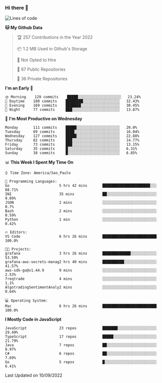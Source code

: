 ### Hi there 👋

<!--
**guicaulada/guicaulada** is a ✨ _special_ ✨ repository because its `README.md` (this file) appears on your GitHub profile.

Here are some ideas to get you started:

- 🔭 I’m currently working on ...
- 🌱 I’m currently learning ...
- 👯 I’m looking to collaborate on ...
- 🤔 I’m looking for help with ...
- 💬 Ask me about ...
- 📫 How to reach me: ...
- 😄 Pronouns: ...
- ⚡ Fun fact: ...
-->

<!--START_SECTION:waka-->
![Lines of code](https://img.shields.io/badge/From%20Hello%20World%20I%27ve%20Written-2.6%20million%20lines%20of%20code-blue)

**🐱 My Github Data** 

> 🏆 257 Contributions in the Year 2022
 > 
> 📦 1.2 MB Used in Github's Storage 
 > 
> 🚫 Not Opted to Hire
 > 
> 📜 67 Public Repositories 
 > 
> 🔑 36 Private Repositories  
 > 
**I'm an Early 🐤** 

```text
🌞 Morning    129 commits    █████░░░░░░░░░░░░░░░░░░░░   23.24% 
🌆 Daytime    180 commits    ████████░░░░░░░░░░░░░░░░░   32.43% 
🌃 Evening    169 commits    ███████░░░░░░░░░░░░░░░░░░   30.45% 
🌙 Night      77 commits     ███░░░░░░░░░░░░░░░░░░░░░░   13.87%

```
📅 **I'm Most Productive on Wednesday** 

```text
Monday       111 commits    █████░░░░░░░░░░░░░░░░░░░░   20.0% 
Tuesday      89 commits     ████░░░░░░░░░░░░░░░░░░░░░   16.04% 
Wednesday    127 commits    █████░░░░░░░░░░░░░░░░░░░░   22.88% 
Thursday     82 commits     ███░░░░░░░░░░░░░░░░░░░░░░   14.77% 
Friday       73 commits     ███░░░░░░░░░░░░░░░░░░░░░░   13.15% 
Saturday     35 commits     █░░░░░░░░░░░░░░░░░░░░░░░░   6.31% 
Sunday       38 commits     █░░░░░░░░░░░░░░░░░░░░░░░░   6.85%

```


📊 **This Week I Spent My Time On** 

```text
⌚︎ Time Zone: America/Sao_Paulo

💬 Programming Languages: 
Go                       5 hrs 42 mins       ██████████████████████░░░   88.71% 
INI                      35 mins             ██░░░░░░░░░░░░░░░░░░░░░░░   9.09% 
JSON                     2 mins              ░░░░░░░░░░░░░░░░░░░░░░░░░   0.7% 
Bash                     2 mins              ░░░░░░░░░░░░░░░░░░░░░░░░░   0.59% 
Python                   1 min               ░░░░░░░░░░░░░░░░░░░░░░░░░   0.42%

🔥 Editors: 
VS Code                  6 hrs 26 mins       █████████████████████████   100.0%

🐱‍💻 Projects: 
grafana                  3 hrs 26 mins       █████████████░░░░░░░░░░░░   53.59% 
grafana-aws-secrets-manag2 hrs 40 mins       ██████████░░░░░░░░░░░░░░░   41.57% 
aws-sdk-go@v1.44.9       9 mins              ░░░░░░░░░░░░░░░░░░░░░░░░░   2.53% 
freqtrade                4 mins              ░░░░░░░░░░░░░░░░░░░░░░░░░   1.1% 
AlgotradingSentimentAnaly2 mins              ░░░░░░░░░░░░░░░░░░░░░░░░░   0.64%

💻 Operating System: 
Mac                      6 hrs 26 mins       █████████████████████████   100.0%

```

**I Mostly Code in JavaScript** 

```text
JavaScript               23 repos            ███████░░░░░░░░░░░░░░░░░░   29.49% 
TypeScript               17 repos            █████░░░░░░░░░░░░░░░░░░░░   21.79% 
Java                     7 repos             ██░░░░░░░░░░░░░░░░░░░░░░░   8.97% 
C#                       6 repos             ██░░░░░░░░░░░░░░░░░░░░░░░   7.69% 
Go                       5 repos             █░░░░░░░░░░░░░░░░░░░░░░░░   6.41%

```



 Last Updated on 10/09/2022
<!--END_SECTION:waka-->
